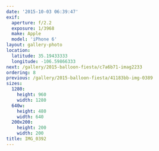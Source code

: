 ```yaml
---
date: '2015-10-03 06:39:47'
exif:
  aperture: f/2.2
  exposure: 1/3968
  make: Apple
  model: 'iPhone 6'
layout: gallery-photo
location:
  latitude: 35.19433333
  longitude: -106.59866333
next: /gallery/2015-balloon-fiesta/c7a6b71-imag2233
ordering: 8
previous: /gallery/2015-balloon-fiesta/41183bb-img-0389
sizes:
  1280:
    height: 960
    width: 1280
  640w:
    height: 480
    width: 640
  200x200:
    height: 200
    width: 200
title: IMG_0392
---
```


